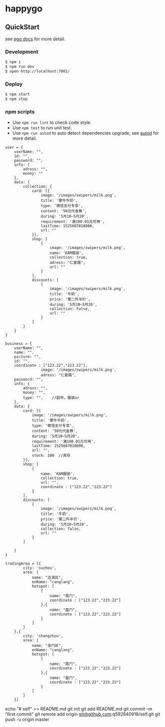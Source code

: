 # happygo



## QuickStart

<!-- add docs here for user -->

see [egg docs][egg] for more detail.

### Development

```bash
$ npm i
$ npm run dev
$ open http://localhost:7001/
```

### Deploy

```bash
$ npm start
$ npm stop
```

### npm scripts

- Use `npm run lint` to check code style.
- Use `npm test` to run unit test.
- Use `npm run autod` to auto detect dependencies upgrade, see [autod](https://www.npmjs.com/package/autod) for more detail.


[egg]: https://eggjs.org

```
user = {
    userName: "",
    id: "",
    password: "",
    info: {
        adress: "",
        money: ""
    },
    data: {
        collection: {
            card: [{
                image: '/images/swipers/milk.png',
                title: '蒙牛牛奶',
                type: '微信支付专享',
                content: '50元代金券',
                during: '5月10~5月20',
                requirement: '满100.01元可用',
                lastTime: 1525687018000,
                url: ""
            }],
            shop: [
                {
                    image: '/images/swipers/milk.png',
                    name: 'KAM服装',
                    collection: true,
                    adress: "仁爱路",
                    url: ""
                }
            ],
            discounts: [
                {
                    image: '/images/swipers/milk.png',
                    title: '牛奶',
                    price: '第二件半价',
                    during: '5月10~5月20',
                    collection: false,
                    url: ""
                }
            ]
        }
    }
}

business = {
    userName: "",
    name: "",
    picture: "",
    id: "",
    coordinate : ["123.22","223.22"],
                image: '/images/swipers/milk.png',
                adress: "仁爱路",
    password: "",
    info: {
        adress: "",
        money: "",
        type: "",    //超市，服装or
    },
    data: {
        card: [{
            image: '/images/swipers/milk.png',
            title: '蒙牛牛奶',
            type: '微信支付专享',
            content: '50元代金券',
            during: '5月10~5月20',
            requirement: '满100.01元可用',
            lastTime: 1525687018000,
            url: "",
            stock: 100  //库存
        }],
        shop: [
            {
                name: 'KAM服装',
                collection: true,
                url: "",
                coordinate : ["123.22","223.22"]
            }
        ],
        discounts: [
            {
                image: '/images/swipers/milk.png',
                title: '牛奶',
                price: '第二件半价',
                during: '5月10~5月20',
                collection: false,
                url: ""
            }
        ]

    }
}

tradingArea = [{
        city: 'suzhou',
        area: {
            name: "沧浪区",
            enName: "canglang",
            hotspot: [
                {
                    name: "南门",
                    coordinate : ["123.22","223.22"]
                },{
                    name: "盘门",
                    coordinate : ["123.22","223.22"]
                }
            ]
        }
    },{
        city: 'changzhou',
        area: {
            name: "龙门区",
            enName: "canglang",
            hotspot: [
                {
                    name: "南门",
                    coordinate : ["123.22","223.22"]
                },{
                    name: "盘门",
                    coordinate : ["123.22","223.22"]
                }
            ]
        }
    }]
```

echo "# self" >> README.md
git init
git add README.md
git commit -m "first commit"
git remote add origin git@github.com:q592840919/self.git
git push -u origin master